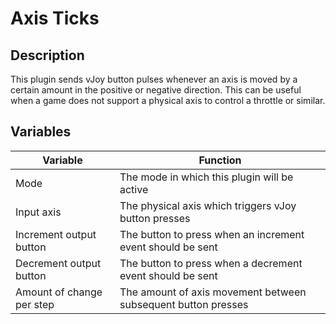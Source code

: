 # Axis Ticks

## Description

This plugin sends vJoy button pulses whenever an axis is moved by a certain amount in the positive or negative direction. This can be useful when a game does not support a physical axis to control a throttle or similar.

## Variables

| Variable                  | Function                                                     |
| ------------------------- | ------------------------------------------------------------ |
| Mode                      | The mode in which this plugin will be active                 |
| Input axis                | The physical axis which triggers vJoy button presses         |
| Increment output button   | The button to press when an increment event should be sent   |
| Decrement output button   | The button to press when a decrement event should be sent    |
| Amount of change per step | The amount of axis movement between subsequent button presses |

